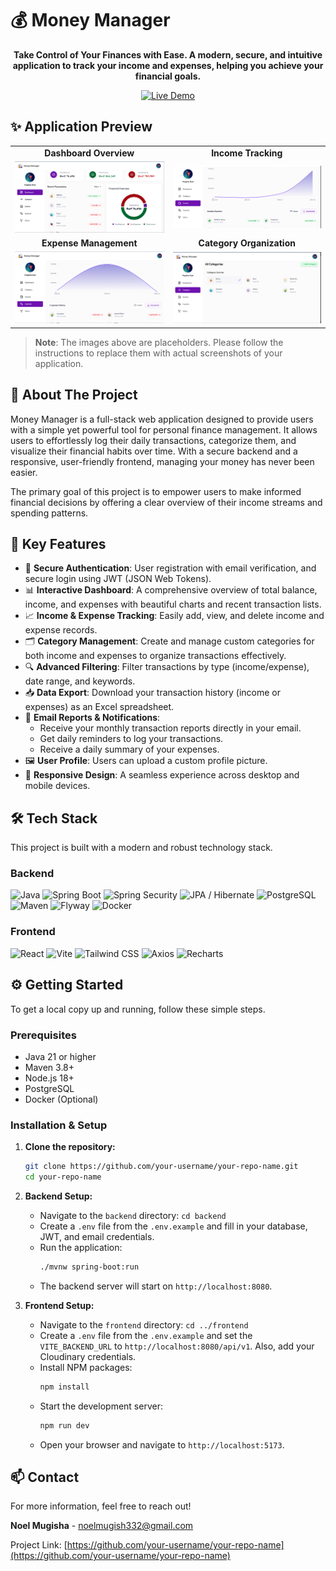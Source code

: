 # 💰 Money Manager

<div align="center">

**Take Control of Your Finances with Ease. A modern, secure, and intuitive application to track your income and expenses, helping you achieve your financial goals.**

</div>

<p align="center">
  <a href="[YOUR_DEPLOYED_APP_LINK]" target="_blank">
    <img src="https://img.shields.io/badge/Visit-Production%20App-brightgreen?style=for-the-badge&logo=rocket" alt="Live Demo">
  </a>
</p>

## ✨ Application Preview

<div align="center">
  <table>
    <tr>
      <td align="center"><strong>Dashboard Overview</strong></td>
      <td align="center"><strong>Income Tracking</strong></td>
    </tr>
    <tr>
      <td><img src="./screenshots/dashboard.png" alt="Money Manager Dashboard Screenshot" width="400"/></td>
      <td><img src="./screenshots/income-page.png" alt="Money Manager Income Page Screenshot" width="400"/></td>
    </tr>
    <tr>
      <td align="center"><strong>Expense Management</strong></td>
      <td align="center"><strong>Category Organization</strong></td>
    </tr>
    <tr>
      <td><img src="./screenshots/expense-page.png" alt="Money Manager Expense Page Screenshot" width="400"/></td>
      <td><img src="./screenshots/category-page.png" alt="Money Manager Categories Page Screenshot" width="400"/></td>
    </tr>
  </table>
</div>

> **Note**: The images above are placeholders. Please follow the instructions to replace them with actual screenshots of your application.

## 🚀 About The Project

Money Manager is a full-stack web application designed to provide users with a simple yet powerful tool for personal finance management. It allows users to effortlessly log their daily transactions, categorize them, and visualize their financial habits over time. With a secure backend and a responsive, user-friendly frontend, managing your money has never been easier.

The primary goal of this project is to empower users to make informed financial decisions by offering a clear overview of their income streams and spending patterns.

## 🌟 Key Features

*   🔐 **Secure Authentication**: User registration with email verification, and secure login using JWT (JSON Web Tokens).
*   📊 **Interactive Dashboard**: A comprehensive overview of total balance, income, and expenses with beautiful charts and recent transaction lists.
*   📈 **Income & Expense Tracking**: Easily add, view, and delete income and expense records.
*   🗂️ **Category Management**: Create and manage custom categories for both income and expenses to organize transactions effectively.
*   🔍 **Advanced Filtering**: Filter transactions by type (income/expense), date range, and keywords.
*   📥 **Data Export**: Download your transaction history (income or expenses) as an Excel spreadsheet.
*   📧 **Email Reports & Notifications**:
    *   Receive your monthly transaction reports directly in your email.
    *   Get daily reminders to log your transactions.
    *   Receive a daily summary of your expenses.
*   🖼️ **User Profile**: Users can upload a custom profile picture.
*   📱 **Responsive Design**: A seamless experience across desktop and mobile devices.

## 🛠️ Tech Stack

This project is built with a modern and robust technology stack.

### Backend

![Java](https://img.shields.io/badge/Java-21-blue?style=for-the-badge&logo=openjdk)
![Spring Boot](https://img.shields.io/badge/Spring%20Boot-3-brightgreen?style=for-the-badge&logo=spring)
![Spring Security](https://img.shields.io/badge/Spring%20Security-JWT-blue?style=for-the-badge&logo=springsecurity)
![JPA / Hibernate](https://img.shields.io/badge/JPA%2FHibernate-red?style=for-the-badge&logo=hibernate)
![PostgreSQL](https://img.shields.io/badge/PostgreSQL-14-blue?style=for-the-badge&logo=postgresql)
![Maven](https://img.shields.io/badge/Maven-4-red?style=for-the-badge&logo=apachemaven)
![Flyway](https://img.shields.io/badge/Flyway-DB%20Migration-orange?style=for-the-badge&logo=flyway)
![Docker](https://img.shields.io/badge/Docker-blue?style=for-the-badge&logo=docker)

### Frontend

![React](https://img.shields.io/badge/React-19-blue?style=for-the-badge&logo=react)
![Vite](https://img.shields.io/badge/Vite-purple?style=for-the-badge&logo=vite)
![Tailwind CSS](https://img.shields.io/badge/Tailwind%20CSS-blue?style=for-the-badge&logo=tailwindcss)
![Axios](https://img.shields.io/badge/Axios-blueviolet?style=for-the-badge&logo=axios)
![Recharts](https://img.shields.io/badge/Recharts-Data%20Viz-orange?style=for-the-badge)

## ⚙️ Getting Started

To get a local copy up and running, follow these simple steps.

### Prerequisites

*   Java 21 or higher
*   Maven 3.8+
*   Node.js 18+
*   PostgreSQL
*   Docker (Optional)

### Installation & Setup

1.  **Clone the repository:**
    ```sh
    git clone https://github.com/your-username/your-repo-name.git
    cd your-repo-name
    ```

2.  **Backend Setup:**
    *   Navigate to the `backend` directory: `cd backend`
    *   Create a `.env` file from the `.env.example` and fill in your database, JWT, and email credentials.
    *   Run the application:
        ```sh
        ./mvnw spring-boot:run
        ```
    *   The backend server will start on `http://localhost:8080`.

3.  **Frontend Setup:**
    *   Navigate to the `frontend` directory: `cd ../frontend`
    *   Create a `.env` file from the `.env.example` and set the `VITE_BACKEND_URL` to `http://localhost:8080/api/v1`. Also, add your Cloudinary credentials.
    *   Install NPM packages:
        ```sh
        npm install
        ```
    *   Start the development server:
        ```sh
        npm run dev
        ```
    *   Open your browser and navigate to `http://localhost:5173`.

## 📫 Contact

For more information, feel free to reach out!

**Noel Mugisha** - [noelmugish332@gmail.com](mailto:noelmugish332@gmail.com)

Project Link: [https://github.com/your-username/your-repo-name](https://github.com/your-username/your-repo-name)
